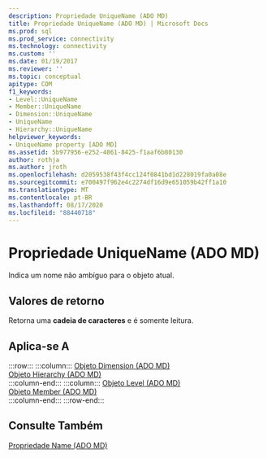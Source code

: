 ```yaml
---
description: Propriedade UniqueName (ADO MD)
title: Propriedade UniqueName (ADO MD) | Microsoft Docs
ms.prod: sql
ms.prod_service: connectivity
ms.technology: connectivity
ms.custom: ''
ms.date: 01/19/2017
ms.reviewer: ''
ms.topic: conceptual
apitype: COM
f1_keywords:
- Level::UniqueName
- Member::UniqueName
- Dimension::UniqueName
- UniqueName
- Hierarchy::UniqueName
helpviewer_keywords:
- UniqueName property [ADO MD]
ms.assetid: 5b977956-e252-4861-8425-f1aaf6b80130
author: rothja
ms.author: jroth
ms.openlocfilehash: d2059538f43f4cc124f0841bd1d228019fa0a08e
ms.sourcegitcommit: e700497f962e4c2274df16d9e651059b42ff1a10
ms.translationtype: MT
ms.contentlocale: pt-BR
ms.lasthandoff: 08/17/2020
ms.locfileid: "88440718"
---
```

# <a name="uniquename-property-ado-md"></a>Propriedade UniqueName (ADO MD)
Indica um nome não ambíguo para o objeto atual.  
  
## <a name="return-values"></a>Valores de retorno  
 Retorna uma **cadeia de caracteres** e é somente leitura.  
  
## <a name="applies-to"></a>Aplica-se A  
  
:::row:::
    :::column:::
        [Objeto Dimension (ADO MD)](../../../ado/reference/ado-md-api/dimension-object-ado-md.md)  
        [Objeto Hierarchy (ADO MD)](../../../ado/reference/ado-md-api/hierarchy-object-ado-md.md)  
    :::column-end:::
    :::column:::
        [Objeto Level (ADO MD)](../../../ado/reference/ado-md-api/level-object-ado-md.md)  
        [Objeto Member (ADO MD)](../../../ado/reference/ado-md-api/member-object-ado-md.md)  
    :::column-end:::
:::row-end:::

## <a name="see-also"></a>Consulte Também  
 [Propriedade Name (ADO MD)](../../../ado/reference/ado-md-api/name-property-ado-md.md)
